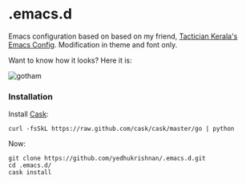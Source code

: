 .emacs.d
========

Emacs configuration based on based on my friend, [Tactician Kerala's Emacs Config](https://github.com/tacticiankerala/.emacs.d). Modification in theme and font only. 

Want to know how it looks? Here it is:

![gotham](https://raw.githubusercontent.com/yedhukrishnan/.emacs.d/master/screenshots/screenshot.png)

### Installation

Install [Cask](https://github.com/cask/cask):

    curl -fsSkL https://raw.github.com/cask/cask/master/go | python

Now: 

    git clone https://github.com/yedhukrishnan/.emacs.d.git
    cd .emacs.d/
    cask install
